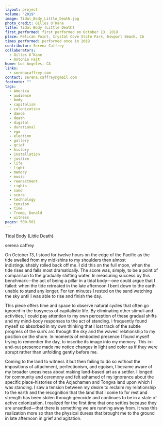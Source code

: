 ```yaml
---
layout: project
volume: "2019"
image: Tidal_Body_Little_Death.jpg
photo_credit: Gilles O’Kane
title: Tidal Body (Little Death)
first_performed: first performed on October 13, 2019
place: Pelican Point, Crystal Cove State Park, Newport Beach, CA
times_performed: performed once in 2019
contributor: Serena Caffrey
collaborators:
  - Gilles O’Kane
  - Antonin Fajt
home: Los Angeles, CA
links:
  - serenacaffrey.com
contact: serena.caffrey@gmail.com
footnote: ""
tags:
  - America
  - audience
  - body
  - capitalism
  - colonization
  - dance
  - death
  - digital
  - durational
  - ego
  - election
  - gallery
  - grief
  - history
  - installation
  - justice
  - life
  - light
  - memory
  - music
  - reenactment
  - rights
  - sand
  - score
  - technology
  - tension
  - time
  - Trump, Donald
  - witness
pages: 500-501
---
```


Tidal Body (Little Death)

serena caffrey

On October 13, I stood for twelve hours on the edge of the Pacific as the tide swelled from my mid-shins to my shoulders then almost indistinguishably rolled back off me. I did this on the full moon, when the tide rises and falls most dramatically. The score was, simply, to be a point of comparison to the gradually shifting water. In measuring success by this benchmark—the act of being a pillar in a tidal body—one could argue that I failed: when the tide retreated in the late afternoon I bent down to the earth unable to stand any longer. For ten minutes I rested on the sand watching the sky until I was able to rise and finish the day.

This piece offers time and space to observe natural cycles that often go ignored in the busyness of capitalistic life. By eliminating other stimuli and activities, I could pay attention to my own perception of these gradual shifts and my mind-body responses to the act of standing. I frequently found myself so absorbed in my own thinking that I lost track of the subtle progress of the sun’s arc through the sky and the waves’ relationship to my position on the shore. In moments of embodied presence I found myself trying to remember the day, to inscribe its image into my memory. This in-and-out presence made me notice changes in light and color as if they were abrupt rather than unfolding gently before me.

Coming to the land to witness it but then failing to do so without the impositions of attachment, perfectionism, and egoism, I became aware of my broader uneasiness about making land-based art as a settler. I longed for community and ceremony and felt ashamed of my ignorance about the specific place-histories of the Acjachamen and Tongva land upon which I was standing. I saw a tension between my desire to reclaim my relationship to the earth and the recognition that the land that I come to for rest and strength has been stolen through genocide and continues to be in a state of active colonization. I realized for the first time that one settles because they are unsettled—that there is something we are running away from. It was this realization more so than the physical duress that brought me to the ground in late afternoon in grief and agitation.
